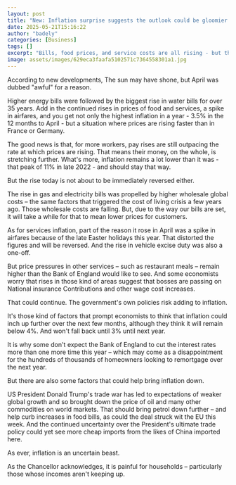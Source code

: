 ```yaml
---
layout: post
title: "New: Inflation surprise suggests the outlook could be gloomier than we thought"
date: 2025-05-21T15:16:22
author: "badely"
categories: [Business]
tags: []
excerpt: "Bills, food prices, and service costs are all rising - but there is some good news"
image: assets/images/629eca3faafa5102571c7364558301a1.jpg
---
```


According to new developments, The sun may have shone, but April was dubbed "awful" for a reason. 

Higher energy bills were followed by the biggest rise in water bills for over 35 years. Add in the continued rises in prices of food and services, a spike in airfares, and you get not only the highest inflation in a year - 3.5% in the 12 months to April - but a situation where prices are rising faster than in France or Germany.

The good news is that, for more workers, pay rises are still outpacing the rate at which prices are rising. That means their money, on the whole, is stretching further. What's more, inflation remains a lot lower than it was - that peak of 11% in late 2022 - and should stay that way.

But the rise today is not about to be immediately reversed either.

The rise in gas and electricity bills was propelled by higher wholesale global costs – the same factors that triggered the cost of living crisis a few years ago. Those wholesale costs are falling. But, due to the way our bills are set, it will take a while for that to mean lower prices for customers.

As for services inflation, part of the reason it rose in April was a spike in airfares because of the late Easter holidays this year. That distorted the figures and will be reversed. And the rise in vehicle excise duty was also a one-off.

But price pressures in other services – such as restaurant meals – remain higher than the Bank of England would like to see. And some economists worry that rises in those kind of areas suggest that bosses are passing on National insurance Contributions and other wage cost increases. 

That could continue. The government's own policies risk adding to inflation.

It's those kind of factors that prompt economists to think that inflation could inch up further over the next few months, although they think it will remain below 4%. And won't fall back until 3% until next year. 

It is why some  don't expect the Bank of England to cut the interest rates more than one more time this year – which may come as a disappointment for the hundreds of thousands of homeowners looking to remortgage over the next year.

But there are also some factors that could help bring inflation down. 

US President Donald Trump's trade war has led to expectations of weaker global growth and so brought down the price of oil and many other commodities on world markets. That should bring petrol down further – and help curb increases in food bills, as could the deal struck wit the EU this week. And the continued uncertainty over the President's ultimate trade policy could yet see more cheap imports from the likes of China imported here.

As ever, inflation is an uncertain beast.

As the Chancellor acknowledges, it is painful for households – particularly those whose incomes aren't keeping up. 

